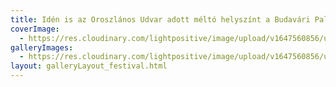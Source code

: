 ```yaml
---
title: Idén is az Oroszlános Udvar adott méltó helyszínt a Budavári Palotakoncertnek
coverImage:
  - https://res.cloudinary.com/lightpositive/image/upload/v1647560856/uploads/Id%C3%A9n%20is%20az%20Oroszl%C3%A1nos%20Udvar%20adott%20m%C3%A9lt%C3%B3%20helysz%C3%ADnt%20a%20Budav%C3%A1ri%20Palotakoncertnek/Budavari-Palota-koncert6.jpg
galleryImages: 
  - https://res.cloudinary.com/lightpositive/image/upload/v1647560856/uploads/Id%C3%A9n%20is%20az%20Oroszl%C3%A1nos%20Udvar%20adott%20m%C3%A9lt%C3%B3%20helysz%C3%ADnt%20a%20Budav%C3%A1ri%20Palotakoncertnek/Budavari-Palota-koncert6.jpg
layout: galleryLayout_festival.html
---
```


